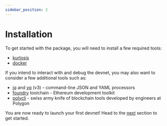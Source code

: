 ```yaml
---
sidebar_position: 2
---
```


# Installation

To get started with the package, you will need to install a few required tools:

- [kurtosis](https://github.com/kurtosis-tech/kurtosis)
- [docker](https://docs.docker.com/)

If you intend to interact with and debug the devnet, you may also want to consider a few additional tools such as:

- [jq](https://github.com/jqlang/jq)  and [yq](https://pypi.org/project/yq/) (v3) - command-line JSON and YAML processors
- [foundry](https://github.com/foundry-rs/foundry) toolchain - Ethereum development toolkit
- [polycli](https://github.com/0xPolygon/polygon-cli) - swiss army knife of blockchain tools developed by engineers at Polygon

You are now ready to launch your first devnet! Head to the [next](./getting-started.md) section to get started.
